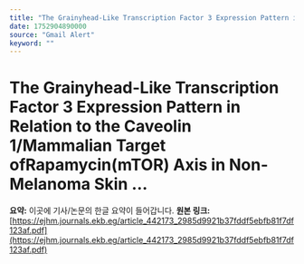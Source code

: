 ```yaml
---
title: "The Grainyhead-Like Transcription Factor 3 Expression Pattern in Relation to the Caveolin 1/Mammalian Target ofRapamycin(mTOR) Axis in Non-Melanoma Skin …"
date: 1752904890000
source: "Gmail Alert"
keyword: ""
---
```

# The Grainyhead-Like Transcription Factor 3 Expression Pattern in Relation to the Caveolin 1/Mammalian Target ofRapamycin(mTOR) Axis in Non-Melanoma Skin …
**요약:** 이곳에 기사/논문의 한글 요약이 들어갑니다.
**원본 링크:** [https://ejhm.journals.ekb.eg/article_442173_2985d9921b37fddf5ebfb81f7df123af.pdf](https://ejhm.journals.ekb.eg/article_442173_2985d9921b37fddf5ebfb81f7df123af.pdf)
